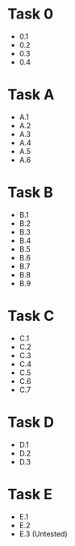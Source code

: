 # Task 0
* 0.1
* 0.2
* 0.3
* 0.4

# Task A
* A.1
* A.2
* A.3
* A.4
* A.5
* A.6

# Task B
* B.1
* B.2
* B.3
* B.4
* B.5
* B.6
* B.7
* B.8
* B.9

# Task C
* C.1
* C.2
* C.3
* C.4
* C.5
* C.6
* C.7

# Task D
* D.1
* D.2
* D.3

# Task E
* E.1
* E.2
* E.3 (Untested)
